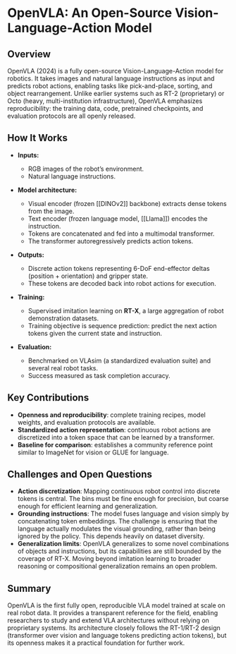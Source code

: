 # OpenVLA: An Open-Source Vision-Language-Action Model

## Overview
OpenVLA (2024) is a fully open-source Vision-Language-Action model for robotics. It takes images and natural language instructions as input and predicts robot actions, enabling tasks like pick-and-place, sorting, and object rearrangement. Unlike earlier systems such as RT-2 (proprietary) or Octo (heavy, multi-institution infrastructure), OpenVLA emphasizes reproducibility: the training data, code, pretrained checkpoints, and evaluation protocols are all openly released.

## How It Works
- **Inputs:**  
  - RGB images of the robot’s environment.  
  - Natural language instructions.  

- **Model architecture:**  
  - Visual encoder (frozen [[DINOv2]] backbone) extracts dense tokens from the image.  
  - Text encoder (frozen language model, [[Llama]]) encodes the instruction.  
  - Tokens are concatenated and fed into a multimodal transformer.  
  - The transformer autoregressively predicts action tokens.  

- **Outputs:**  
  - Discrete action tokens representing 6-DoF end-effector deltas (position + orientation) and gripper state.  
  - These tokens are decoded back into robot actions for execution.  

- **Training:**  
  - Supervised imitation learning on **RT-X**, a large aggregation of robot demonstration datasets.  
  - Training objective is sequence prediction: predict the next action tokens given the current state and instruction.  

- **Evaluation:**  
  - Benchmarked on VLAsim (a standardized evaluation suite) and several real robot tasks.  
  - Success measured as task completion accuracy.  

## Key Contributions
- **Openness and reproducibility**: complete training recipes, model weights, and evaluation protocols are available.  
- **Standardized action representation**: continuous robot actions are discretized into a token space that can be learned by a transformer.  
- **Baseline for comparison**: establishes a community reference point similar to ImageNet for vision or GLUE for language.  

## Challenges and Open Questions
- **Action discretization**: Mapping continuous robot control into discrete tokens is central. The bins must be fine enough for precision, but coarse enough for efficient learning and generalization.  
- **Grounding instructions**: The model fuses language and vision simply by concatenating token embeddings. The challenge is ensuring that the language actually modulates the visual grounding, rather than being ignored by the policy. This depends heavily on dataset diversity.  
- **Generalization limits**: OpenVLA generalizes to some novel combinations of objects and instructions, but its capabilities are still bounded by the coverage of RT-X. Moving beyond imitation learning to broader reasoning or compositional generalization remains an open problem.  

## Summary
OpenVLA is the first fully open, reproducible VLA model trained at scale on real robot data. It provides a transparent reference for the field, enabling researchers to study and extend VLA architectures without relying on proprietary systems. Its architecture closely follows the RT-1/RT-2 design (transformer over vision and language tokens predicting action tokens), but its openness makes it a practical foundation for further work.
